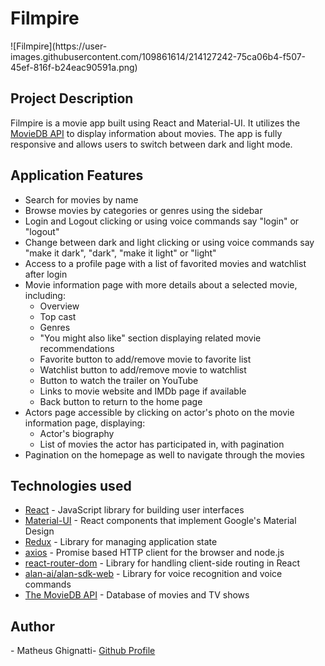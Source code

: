 <h1>Filmpire</h1>
![Filmpire](https://user-images.githubusercontent.com/109861614/214127242-75ca06b4-f507-45ef-816f-b24eac90591a.png)

<h2>Project Description</h2>

<p>Filmpire is a movie app built using React and Material-UI. It utilizes the <a href="https://www.themoviedb.org/">MovieDB API</a> to display information about movies. The app is fully responsive and allows users to switch between dark and light mode.</p>

<h2>Application Features</h2>
<ul>
  <li>Search for movies by name</li>
  <li>Browse movies by categories or genres using the sidebar</li>
  <li>Login and Logout clicking or using  voice commands say "login" or "logout"</li>
   <li>Change between dark and light clicking or using voice commands say "make it dark", "dark", "make it light" or "light" </li>
  <li>Access to a profile page with a list of favorited movies and watchlist after login</li>
  <li>Movie information page with more details about a selected movie, including:
    <ul>
      <li>Overview</li>
      <li>Top cast</li>
      <li>Genres</li>
      <li>"You might also like" section displaying related movie recommendations</li>
      <li>Favorite button to add/remove movie to favorite list</li>
      <li>Watchlist button to add/remove movie to watchlist</li>
      <li>Button to watch the trailer on YouTube</li>
      <li>Links to movie website and IMDb page if available</li>
      <li>Back button to return to the home page</li>
    </ul>
  </li>
  <li>Actors page accessible by clicking on actor's photo on the movie information page, displaying:
    <ul>
      <li>Actor's biography</li>
      <li>List of movies the actor has participated in, with pagination</li>
    </ul>
  </li>
  <li>Pagination on the homepage as well to navigate through the movies</li>
</ul>

<h2>Technologies used</h2>
<ul>
  <li><a href="https://reactjs.org/">React</a> - JavaScript library for building user interfaces</li>
  <li><a href="https://material-ui.com/">Material-UI</a> - React components that implement Google's Material Design</li>
  <li><a href="https://redux.js.org/">Redux</a> - Library for managing application state</li>
  <li><a href="https://github.com/axios/axios">axios</a> - Promise based HTTP client for the browser and node.js</li>
  <li><a href="https://reactrouter.com/web/guides/quick-start">react-router-dom</a> - Library for handling client-side routing in React</li>
  <li><a href="https://www.npmjs.com/package/@alan-ai/alan-sdk-web">alan-ai/alan-sdk-web</a> - Library for voice recognition and voice commands</li>
  <li><a href="https://www.themoviedb.org/">The MovieDB API</a> - Database of movies and TV shows</li>
</ul>

<h2>Author</h2>
<p>- Matheus Ghignatti- <a href="https://github.com/MG-108">Github Profile</a></p>
